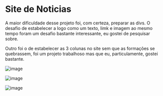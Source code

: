 # Site de Noticias
A maior dificuldade desse projeto foi, com certeza, preparar as divs.
O desafio de estabelecer a logo como um texto, limk e imagem ao mesmo tempo foram um desafio bastante interessante, eu gostei de pesquisar sobre.

Outro foi o de estabelecer as 3 colunas no site sem que as formações se quebrassem, foi um projeto trabalhoso mas que eu, particulamente, gostei bastante.
 
![image](https://user-images.githubusercontent.com/83827993/167058199-0989e8a8-26b6-4286-ba8c-ed073dc68eda.png)

![image](https://user-images.githubusercontent.com/83827993/167058286-6446d8a1-fd8f-4caf-8531-ea03ef5fef8f.png)

![image](https://user-images.githubusercontent.com/83827993/167058315-b9a8d08c-a325-41ca-bf8d-d595351e80b0.png)
